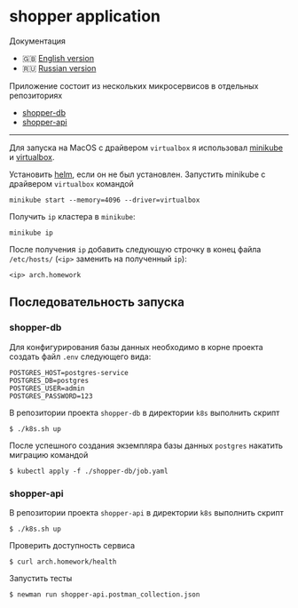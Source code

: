 # shopper application

Документация

* 🇬🇧 [English version](https://www.github.com/arturyumaev/shopper/blob/main/README.md)
* 🇷🇺 [Russian version](https://www.github.com/arturyumaev/shopper/blob/main/README_rus.md)

Приложение состоит из нескольких микросервисов в отдельных репозиториях

- [shopper-db](https://www.github.com/arturyumaev/shopper-db)
- [shopper-api](https://www.github.com/arturyumaev/shopper-api)

___

Для запуска на MacOS с драйвером `virtualbox` я использовал [minikube](https://minikube.sigs.k8s.io/docs/start/) и [virtualbox](https://www.virtualbox.org/wiki/Downloads).

Установить [helm](https://helm.sh/), если он не был установлен. Запустить minikube с драйвером `virtualbox` командой

```shell
minikube start --memory=4096 --driver=virtualbox
```

Получить `ip` кластера в `minikube`:

```shell
minikube ip
```

После получения `ip` добавить следующую строчку в конец файла `/etc/hosts/` (`<ip>` заменить на полученный `ip`):

```shell
<ip> arch.homework
```

## Последовательность запуска

### shopper-db

Для конфигурирования базы данных необходимо в корне проекта создать файл `.env` следующего вида:

```
POSTGRES_HOST=postgres-service
POSTGRES_DB=postgres
POSTGRES_USER=admin
POSTGRES_PASSWORD=123
```

В репозитории проекта `shopper-db` в директории `k8s` выполнить скрипт

```shell
$ ./k8s.sh up
```

После успешного создания экземпляра базы данных `postgres` накатить миграцию командой

```shell
$ kubectl apply -f ./shopper-db/job.yaml
```

### shopper-api

В репозитории проекта `shopper-api` в директории `k8s` выполнить скрипт

```shell
$ ./k8s.sh up
```

Проверить доступность сервиса

```shell
$ curl arch.homework/health
```

Запустить тесты

```shell
$ newman run shopper-api.postman_collection.json
```
